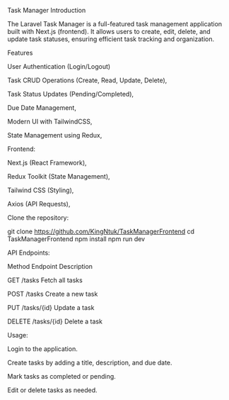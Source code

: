 Task Manager
Introduction

The Laravel Task Manager is a full-featured task management application built with Next.js (frontend). It allows users to create, edit, delete, and update task statuses, ensuring efficient task tracking and organization.

Features

User Authentication (Login/Logout)

Task CRUD Operations (Create, Read, Update, Delete),

Task Status Updates (Pending/Completed),

Due Date Management,

Modern UI with TailwindCSS,

State Management using Redux,

Frontend:

Next.js (React Framework),

Redux Toolkit (State Management),

Tailwind CSS (Styling),

Axios (API Requests),

Clone the repository:

git clone https://github.com/KingNtuk/TaskManagerFrontend
cd TaskManagerFrontend
npm install
npm run dev

API Endpoints:

Method      Endpoint            Description

GET         /tasks          Fetch all tasks

POST        /tasks          Create a new task

PUT         /tasks/{id}     Update a task

DELETE      /tasks/{id}     Delete a task


Usage:

Login to the application.

Create tasks by adding a title, description, and due date.

Mark tasks as completed or pending.

Edit or delete tasks as needed.